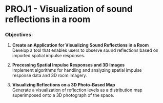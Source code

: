 # PROJ1 - Visualization of sound reflections in a room
### Objectives:

1. **Create an Application for Visualizing Sound Reflections in a Room**  
   Develop a tool that enables users to observe sound reflections based on imported spatial impulse responses.  

2. **Processing Spatial Impulse Responses and 3D Images**  
   Implement algorithms for handling and analyzing spatial impulse response data and 3D room imagery.  

3. **Visualizing Reflections on a 3D Photo-Based Map**  
   Generate a visualization of reflection levels as a distribution map superimposed onto a 3D photograph of the space.  
